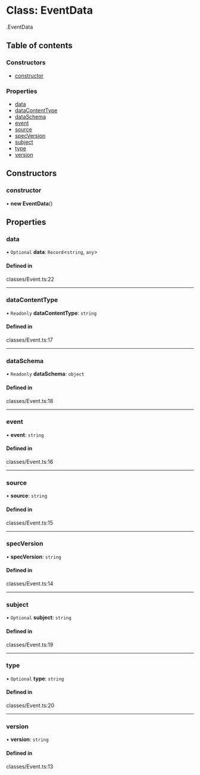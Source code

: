 # Class: EventData

[<internal>](../wiki/%3Cinternal%3E).EventData

## Table of contents

### Constructors

- [constructor](../wiki/%3Cinternal%3E.EventData#constructor)

### Properties

- [data](../wiki/%3Cinternal%3E.EventData#data)
- [dataContentType](../wiki/%3Cinternal%3E.EventData#datacontenttype)
- [dataSchema](../wiki/%3Cinternal%3E.EventData#dataschema)
- [event](../wiki/%3Cinternal%3E.EventData#event)
- [source](../wiki/%3Cinternal%3E.EventData#source)
- [specVersion](../wiki/%3Cinternal%3E.EventData#specversion)
- [subject](../wiki/%3Cinternal%3E.EventData#subject)
- [type](../wiki/%3Cinternal%3E.EventData#type)
- [version](../wiki/%3Cinternal%3E.EventData#version)

## Constructors

### constructor

• **new EventData**()

## Properties

### data

• `Optional` **data**: `Record`<`string`, `any`\>

#### Defined in

classes/Event.ts:22

___

### dataContentType

• `Readonly` **dataContentType**: `string`

#### Defined in

classes/Event.ts:17

___

### dataSchema

• `Readonly` **dataSchema**: `object`

#### Defined in

classes/Event.ts:18

___

### event

• **event**: `string`

#### Defined in

classes/Event.ts:16

___

### source

• **source**: `string`

#### Defined in

classes/Event.ts:15

___

### specVersion

• **specVersion**: `string`

#### Defined in

classes/Event.ts:14

___

### subject

• `Optional` **subject**: `string`

#### Defined in

classes/Event.ts:19

___

### type

• `Optional` **type**: `string`

#### Defined in

classes/Event.ts:20

___

### version

• **version**: `string`

#### Defined in

classes/Event.ts:13
